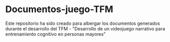 # Documentos-juego-TFM
Este repositorio ha sido creado para albergar los documentos generados durante el desarrollo del TFM - "Desarrollo de un videojuego narrativo para entrenamiento cognitivo en personas mayores"
